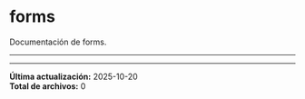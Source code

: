 # forms

Documentación de forms.

---

---

**Última actualización:** 2025-10-20  
**Total de archivos:** 0
